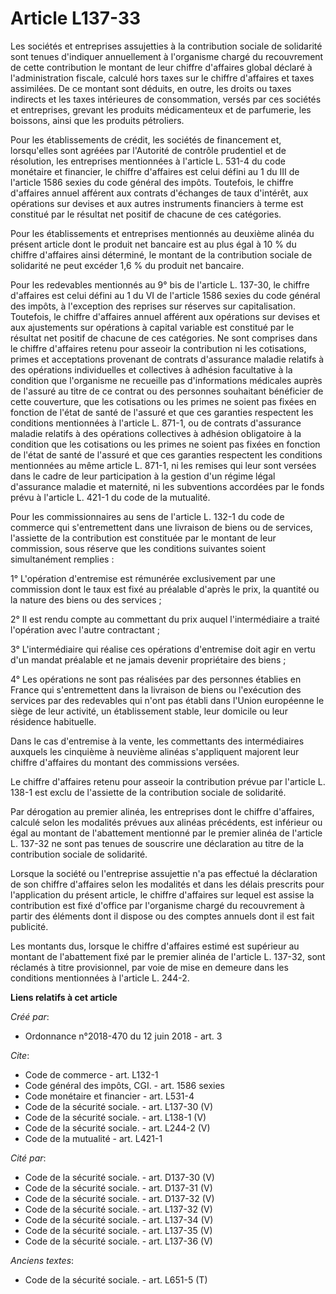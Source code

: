 # Article L137-33

Les sociétés et entreprises assujetties à la contribution sociale de solidarité sont tenues d'indiquer annuellement à
l'organisme chargé du recouvrement de cette contribution le montant de leur chiffre d'affaires global déclaré à
l'administration fiscale, calculé hors taxes sur le chiffre d'affaires et taxes assimilées. De ce montant sont déduits, en
outre, les droits ou taxes indirects et les taxes intérieures de consommation, versés par ces sociétés et entreprises,
grevant les produits médicamenteux et de parfumerie, les boissons, ainsi que les produits pétroliers. 

Pour les établissements de crédit, les sociétés de financement et, lorsqu'elles sont agréées par l'Autorité de contrôle
prudentiel et de résolution, les entreprises mentionnées à l'article L. 531-4 du code monétaire et financier, le chiffre
d'affaires est celui défini au 1 du III de l'article 1586 sexies du code général des impôts. Toutefois, le chiffre d'affaires
annuel afférent aux contrats d'échanges de taux d'intérêt, aux opérations sur devises et aux autres instruments financiers à
terme est constitué par le résultat net positif de chacune de ces catégories. 

Pour les établissements et entreprises mentionnés au deuxième alinéa du présent article dont le produit net bancaire est au
plus égal à 10 % du chiffre d'affaires ainsi déterminé, le montant de la contribution sociale de solidarité ne peut excéder
1,6 % du produit net bancaire. 

Pour les redevables mentionnés au 9° bis de l'article L. 137-30, le chiffre d'affaires est celui défini au 1 du VI de
l'article 1586 sexies du code général des impôts, à l'exception des reprises sur réserves sur capitalisation. Toutefois, le
chiffre d'affaires annuel afférent aux opérations sur devises et aux ajustements sur opérations à capital variable est
constitué par le résultat net positif de chacune de ces catégories. Ne sont comprises dans le chiffre d'affaires retenu pour
asseoir la contribution ni les cotisations, primes et acceptations provenant de contrats d'assurance maladie relatifs à des
opérations individuelles et collectives à adhésion facultative à la condition que l'organisme ne recueille pas d'informations
médicales auprès de l'assuré au titre de ce contrat ou des personnes souhaitant bénéficier de cette couverture, que les
cotisations ou les primes ne soient pas fixées en fonction de l'état de santé de l'assuré et que ces garanties respectent les
conditions mentionnées à l'article L. 871-1, ou de contrats d'assurance maladie relatifs à des opérations collectives à
adhésion obligatoire à la condition que les cotisations ou les primes ne soient pas fixées en fonction de l'état de santé de
l'assuré et que ces garanties respectent les conditions mentionnées au même article L. 871-1, ni les remises qui leur sont
versées dans le cadre de leur participation à la gestion d'un régime légal d'assurance maladie et maternité, ni les
subventions accordées par le fonds prévu à l'article L. 421-1 du code de la mutualité. 

Pour les commissionnaires au sens de l'article L. 132-1 du code de commerce qui s'entremettent dans une livraison de biens ou
de services, l'assiette de la contribution est constituée par le montant de leur commission, sous réserve que les conditions
suivantes soient simultanément remplies : 

1° L'opération d'entremise est rémunérée exclusivement par une commission dont le taux est fixé au préalable d'après le prix,
la quantité ou la nature des biens ou des services ; 

2° Il est rendu compte au commettant du prix auquel l'intermédiaire a traité l'opération avec l'autre contractant ; 

3° L'intermédiaire qui réalise ces opérations d'entremise doit agir en vertu d'un mandat préalable et ne jamais devenir
propriétaire des biens ; 

4° Les opérations ne sont pas réalisées par des personnes établies en France qui s'entremettent dans la livraison de biens ou
l'exécution des services par des redevables qui n'ont pas établi dans l'Union européenne le siège de leur activité, un
établissement stable, leur domicile ou leur résidence habituelle. 

Dans le cas d'entremise à la vente, les commettants des intermédiaires auxquels les cinquième à neuvième alinéas s'appliquent
majorent leur chiffre d'affaires du montant des commissions versées. 

Le chiffre d'affaires retenu pour asseoir la contribution prévue par l'article L. 138-1 est exclu de l'assiette de la
contribution sociale de solidarité. 

Par dérogation au premier alinéa, les entreprises dont le chiffre d'affaires, calculé selon les modalités prévues aux alinéas
précédents, est inférieur ou égal au montant de l'abattement mentionné par le premier alinéa de l'article L. 137-32 ne sont
pas tenues de souscrire une déclaration au titre de la contribution sociale de solidarité. 

Lorsque la société ou l'entreprise assujettie n'a pas effectué la déclaration de son chiffre d'affaires selon les modalités
et dans les délais prescrits pour l'application du présent article, le chiffre d'affaires sur lequel est assise la
contribution est fixé d'office par l'organisme chargé du recouvrement à partir des éléments dont il dispose ou des comptes
annuels dont il est fait publicité. 

Les montants dus, lorsque le chiffre d'affaires estimé est supérieur au montant de l'abattement fixé par le premier alinéa de
l'article L. 137-32, sont réclamés à titre provisionnel, par voie de mise en demeure dans les conditions mentionnées à
l'article L. 244-2.

**Liens relatifs à cet article**

_Créé par_:

  - Ordonnance n°2018-470 du 12 juin 2018 - art. 3

_Cite_:

  - Code de commerce - art. L132-1
  - Code général des impôts, CGI. - art. 1586 sexies
  - Code monétaire et financier - art. L531-4
  - Code de la sécurité sociale. - art. L137-30 (V)
  - Code de la sécurité sociale. - art. L138-1 (V)
  - Code de la sécurité sociale. - art. L244-2 (V)
  - Code de la mutualité - art. L421-1

_Cité par_:

  - Code de la sécurité sociale. - art. D137-30 (V)
  - Code de la sécurité sociale. - art. D137-31 (V)
  - Code de la sécurité sociale. - art. D137-32 (V)
  - Code de la sécurité sociale. - art. L137-32 (V)
  - Code de la sécurité sociale. - art. L137-34 (V)
  - Code de la sécurité sociale. - art. L137-35 (V)
  - Code de la sécurité sociale. - art. L137-36 (V)

_Anciens textes_:

  - Code de la sécurité sociale. - art. L651-5 (T)
